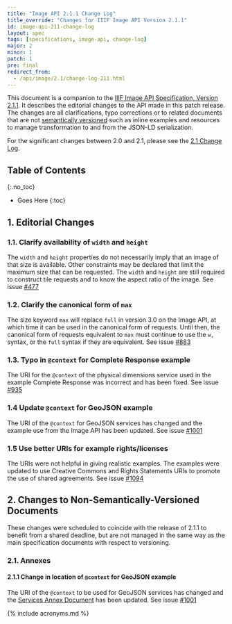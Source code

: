 ```yaml
---
title: "Image API 2.1.1 Change Log"
title_override: "Changes for IIIF Image API Version 2.1.1"
id: image-api-211-change-log
layout: spec
tags: [specifications, image-api, change-log]
major: 2
minor: 1
patch: 1
pre: final
redirect_from:
  - /api/image/2.1/change-log-211.html
---
```


This document is a companion to the [IIIF Image API Specification, Version 2.1.1][image-api]. It describes the editorial changes to the API made in this patch release. The changes are all clarifications, typo corrections or to related documents that are not [semantically versioned][semver] such as inline examples and resources to manage transformation to and from the JSON-LD serialization.

For the significant changes between 2.0 and 2.1, please see the [2.1 Change Log][changelog-21].

## Table of Contents
{:.no_toc}

* Goes Here
{:toc}

## 1. Editorial Changes

### 1.1. Clarify availability of `width` and `height`

The `width` and `height` properties do not necessarily imply that an image of that size is available. Other constraints may be declared that limit the maximum size that can be requested. The `width` and `height` are still required to construct tile requests and to know the aspect ratio of the image.
See issue [#477](https://github.com/IIIF/iiif.io/issues/477)

### 1.2. Clarify the canonical form of `max`

The size keyword `max` will replace `full` in version 3.0 on the Image API, at which time it can be used in the canonical form of requests. Until then, the canonical form of requests equivalent to `max` must continue to use the `w,` syntax, or the `full` syntax if they are equivalent.
See issue [#883](https://github.com/IIIF/iiif.io/issues/883)

### 1.3. Typo in `@context` for Complete Response example

The URI for the `@context` of the physical dimensions service used in the example Complete Response was incorrect and has been fixed.
See issue [#935](https://github.com/IIIF/iiif.io/issues/935)

### 1.4 Update `@context` for GeoJSON example

The URI of the `@context` for GeoJSON services has changed and the example use from the Image API has been updated. 
See issue [#1001](https://github.com/IIIF/iiif.io/issues/1001)

### 1.5 Use better URIs for example rights/licenses

The URIs were not helpful in giving realistic examples. The examples were updated to use Creative Commons and Rights Statements URIs to promote the use of shared agreements.
See issue [#1094](https://github.com/IIIF/iiif.io/issues/1094)




## 2. Changes to Non-Semantically-Versioned Documents

These changes were scheduled to coincide with the release of 2.1.1 to benefit from a shared deadline, but are not managed in the same way as the main specification documents with respect to versioning.

### 2.1. Annexes

#### 2.1.1 Change in location of `@context` for GeoJSON example

The URI of the `@context` to be used for GeoJSON services has changed and the [Services Annex Document][service-profiles] has been updated. 
See issue [#1001](https://github.com/IIIF/iiif.io/issues/1001)

 
[image-api]: /api/image/2.1/ "Image API 2.1"
[changelog-21]: /api/image/2.1/change-log.html "Image API 2.1 Change Log"
[semver]: /api/annex/notes/semver/ "Note on Semantic Versioning"
[service-profiles]: /api/annex/services/ "Services Annex Document"


{% include acronyms.md %}